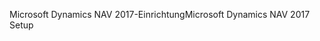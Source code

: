 <span data-ttu-id="bdb85-101">Microsoft Dynamics NAV 2017-Einrichtung</span><span class="sxs-lookup"><span data-stu-id="bdb85-101">Microsoft Dynamics NAV 2017 Setup</span></span>